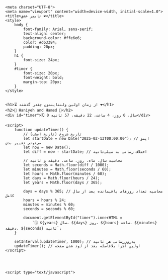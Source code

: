 <body>
    


    <meta charset="UTF-8">
    <meta name="viewport" content="width=device-width, initial-scale=1.0">
    <title>تایمر عشق ❤️</title>
    <style>
        body {
            font-family: Arial, sans-serif;
            text-align: center;
            background-color: #ffe6e6;
            color: #d63384;
            padding: 20px;
        }
        h1 {
            font-size: 24px;
        }
        #timer {
            font-size: 20px;
            font-weight: bold;
            margin-top: 20px;
        }
    </style>


    <h1>⏳ از زمان اولین ولنتاینمون چقدر گذشته ❤️</h1>
    <h2>💑 Haniyeh and Hamed 💑</h2>
    <div id="timer">🗓 0 سال، 0 روز، 4 ساعت، 22 دقیقه، 57 ثانیه</div>

    <script>
        function updateTimer() {
            // تاریخ شروع (تاریخ امشب)
            let startDate = new Date("2025-02-13T00:00:00"); // اینو می‌تونی تغییر بدی
            let now = new Date();
            let diff = now - startDate; // اختلاف زمانی به میلی‌ثانیه

            // محاسبه سال، ماه، روز، ساعت، دقیقه و ثانیه
            let seconds = Math.floor(diff / 1000);
            let minutes = Math.floor(seconds / 60);
            let hours = Math.floor(minutes / 60);
            let days = Math.floor(hours / 24);
            let years = Math.floor(days / 365);
            
            days = days % 365; // محاسبه تعداد روزهای باقیمانده بعد از سال کامل
            hours = hours % 24;
            minutes = minutes % 60;
            seconds = seconds % 60;

            document.getElementById("timer").innerHTML = 
                `🗓 ${years} سال، ${days} روز، ${hours} ساعت، ${minutes} دقیقه، ${seconds} ثانیه`;
        }

        setInterval(updateTimer, 1000); // به‌روزرسانی هر ثانیه
        updateTimer(); // اولین اجرا بلافاصله بعد از لود شدن صفحه
    </script>


  

    <script type="text/javascript">

  </script>

  <script>
    // tell the embed parent frame the height of the content
    if (window.parent && window.parent.parent){
      window.parent.parent.postMessage(["resultsFrame", {
        height: document.body.getBoundingClientRect().height,
        slug: ""
      }], "*")
    }

    // always overwrite window.name, in case users try to set it manually
    window.name = "result"
  </script>

  <script>
    const allLines = []
    const cssElement = document.querySelector("#compiled-css")

    window.addEventListener("message", (message) => {
        if (message.data.console){
          let insert = document.querySelector("#insert")
          allLines.push(message.data.console.payload)
          insert.innerHTML = allLines.join(";\r")

          let result = eval.call(null, message.data.console.payload)
          if (result !== undefined){
            console.log(result)
          }
        }

      if (message.data.css){
        cssElement.textContent = message.data.css.payload
      }

      if (message.data.html){
        document.body.innerHTML = message.data.html.payload
      }
    })
  </script>
</body>
